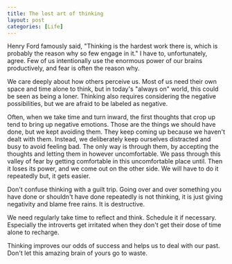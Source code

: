 ```yaml
---
title: The lost art of thinking
layout: post
categories: [Life]
---
```


Henry Ford famously said, "Thinking is the hardest work there is, which is probably the reason why so few engage in it." I have to, unfortunately, agree. Few of us intentionally use the enormous power of our brains productively, and fear is often the reason why.

We care deeply about how others perceive us. Most of us need their own space and time alone to think, but in today's "always on" world, this could be seen as being a loner. Thinking also requires considering the negative possibilities, but we are afraid to be labeled as negative.

Often, when we take time and turn inward, the first thoughts that crop up tend to bring up negative emotions. Those are the things we should have done, but we kept avoiding them. They keep coming up because we haven't dealt with them. Instead, we deliberately keep ourselves distracted and busy to avoid feeling bad. The only way is through them, by accepting the thoughts and letting them in however uncomfortable. We pass through this valley of fear by getting comfortable in this uncomfortable place until. Then it loses its power, and we come out on the other side. We will have to do it repeatedly but, it gets easier.

Don't confuse thinking with a guilt trip. Going over and over something you have done or shouldn't have done repeatedly is not thinking, it is just giving negativity and blame free rains. It is destructive.

We need regularly take time to reflect and think. Schedule it if necessary. Especially the introverts get irritated when they don't get their dose of time alone to recharge.

Thinking improves our odds of success and helps us to deal with our past. Don't let this amazing brain of yours go to waste.
